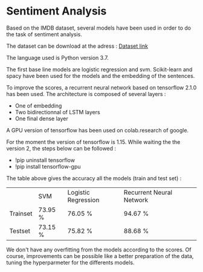 # Sentiment Analysis

Based on the IMDB dataset, several models have been used in order to do the task of sentiment analysis.

The dataset can be download at the adress : [Dataset link](https://ai.stanford.edu/~amaas/data/sentiment/)

The language used is Python version 3.7.

The first base line models are logistic regression and svm. Scikit-learn and spacy have been used for the models and the embedding of the sentences.

To improve the scores, a recurrent neural network based on tensorflow 2.1.0 has been used.
The architecture is composed of several layers :
* One of embedding
* Two bidirectionnal of LSTM layers
* One final dense layer

A GPU version of tensorflow has been used on colab.research of google.

For the moment the version of tensorflow is 1.15. While waiting the the version 2, the steps below can be followed :
* !pip uninstall tensorflow
* !pip install tensorflow-gpu 

The table above gives the accuracy all the models (train and test set) :

<table>
  <tr>
    <td></td>
    <td>SVM</td>
    <td>Logistic Regression</td>
    <td>Recurrent Neural Network<td>
  </tr>
  <tr>
    <td>Trainset</td>
    <td>73.95 %</td>
    <td>76.05 % </td>
    <td>94.67 %</td>
  </tr>
  <tr>
    <td>Testset</td>
    <td>73.15 % </td>
    <td>75.82 %</td>
    <td>88.68 %</td>
  </tr>
</table>

We don't have any overfitting from the models according to the scores. Of course, improvements can be possible like a better preparation of the data, tuning the hyperparmeter for the differents models.




